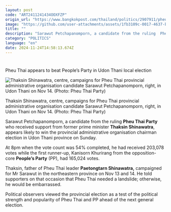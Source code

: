 ```yaml
---
layout: post
code: "ART2411241434OOXFZP"
origin_url: "https://www.bangkokpost.com/thailand/politics/2907911/pheu-thai-appears-to-beat-peoples-party-in-udon-thani-local-election"
image: "https://github.com/user-attachments/assets/1fb3109c-0017-4637-ba40-d1933d8c1d21"
title: ""
description: "Sarawut Petchapanomporn, a candidate from the ruling  Pheu Thai Party  who received support from former prime minister  Thaksin Shinawatra , appears likely to win the provincial administrative organisation chairman election in Udon Thani province on Sunday."
category: "POLITICS"
language: "en"
date: 2024-11-24T14:58:13.674Z
---
```


# 

Pheu Thai appears to beat People’s Party in Udon Thani local election

![Thaksin Shinawatra, centre, campaigns for Pheu Thai provincial administrative organisation candidate Sarawut Petchapanomporn, right, in Udon Thani on Nov 14. (Photo: Pheu Thai Party)](https://github.com/user-attachments/assets/6d54ceff-3743-41da-8f32-0ea911e8f0d4)

Thaksin Shinawatra, centre, campaigns for Pheu Thai provincial administrative organisation candidate Sarawut Petchapanomporn, right, in Udon Thani on Nov 14. (Photo: Pheu Thai Party)

Sarawut Petchapanomporn, a candidate from the ruling **Pheu Thai Party** who received support from former prime minister **Thaksin Shinawatra**, appears likely to win the provincial administrative organisation chairman election in Udon Thani province on Sunday.

At 8pm when the vote count was 54% completed, he had received 203,078 votes while the first runner-up, Kanisorn Khurirang from the opposition-core **People’s Party** (PP), had 165,024 votes.

Thaksin, father of Pheu Thai leader **Paetongtarn Shinawatra,** campaigned for Mr Sarawut in the northeastern province on Nov 13 and 14. He told supporters on that occasion that Pheu Thai needed a landslide; otherwise, he would be embarrassed.

Political observers viewed the provincial election as a test of the political strength and popularity of Pheu Thai and PP ahead of the next general election.